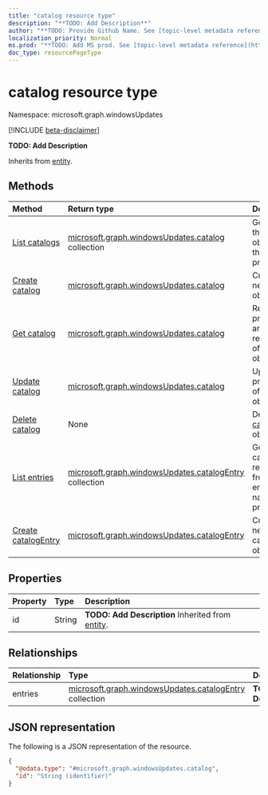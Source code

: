 ```yaml
---
title: "catalog resource type"
description: "**TODO: Add Description**"
author: "**TODO: Provide Github Name. See [topic-level metadata reference](https://msgo.azurewebsites.net/add/document/guidelines/metadata.html#topic-level-metadata)**"
localization_priority: Normal
ms.prod: "**TODO: Add MS prod. See [topic-level metadata reference](https://msgo.azurewebsites.net/add/document/guidelines/metadata.html#topic-level-metadata)**"
doc_type: resourcePageType
---
```


# catalog resource type

Namespace: microsoft.graph.windowsUpdates

[!INCLUDE [beta-disclaimer](../../includes/beta-disclaimer.md)]

**TODO: Add Description**


Inherits from [entity](../resources/windowsupdates-entity.md).

## Methods
|Method|Return type|Description|
|:---|:---|:---|
|[List catalogs](../api/windowsupdates-catalog-list.md)|[microsoft.graph.windowsUpdates.catalog](../resources/windowsupdates-catalog.md) collection|Get a list of the [catalog](../resources/windowsupdates-catalog.md) objects and their properties.|
|[Create catalog](../api/windowsupdates-catalog-create.md)|[microsoft.graph.windowsUpdates.catalog](../resources/windowsupdates-catalog.md)|Create a new [catalog](../resources/windowsupdates-catalog.md) object.|
|[Get catalog](../api/windowsupdates-catalog-get.md)|[microsoft.graph.windowsUpdates.catalog](../resources/windowsupdates-catalog.md)|Read the properties and relationships of a [catalog](../resources/windowsupdates-catalog.md) object.|
|[Update catalog](../api/windowsupdates-catalog-update.md)|[microsoft.graph.windowsUpdates.catalog](../resources/windowsupdates-catalog.md)|Update the properties of a [catalog](../resources/windowsupdates-catalog.md) object.|
|[Delete catalog](../api/windowsupdates-catalog-delete.md)|None|Deletes a [catalog](../resources/windowsupdates-catalog.md) object.|
|[List entries](../api/windowsupdates-catalog-list-entries.md)|[microsoft.graph.windowsUpdates.catalogEntry](../resources/windowsupdates-catalogentry.md) collection|Get the catalogEntry resources from the entries navigation property.|
|[Create catalogEntry](../api/windowsupdates-catalog-post-entries.md)|[microsoft.graph.windowsUpdates.catalogEntry](../resources/windowsupdates-catalogentry.md)|Create a new catalogEntry object.|

## Properties
|Property|Type|Description|
|:---|:---|:---|
|id|String|**TODO: Add Description** Inherited from [entity](../resources/windowsupdates-entity.md).|

## Relationships
|Relationship|Type|Description|
|:---|:---|:---|
|entries|[microsoft.graph.windowsUpdates.catalogEntry](../resources/windowsupdates-catalogentry.md) collection|**TODO: Add Description**|

## JSON representation
The following is a JSON representation of the resource.
<!-- {
  "blockType": "resource",
  "keyProperty": "id",
  "@odata.type": "microsoft.graph.windowsUpdates.catalog",
  "baseType": "microsoft.graph.entity",
  "openType": false
}
-->
``` json
{
  "@odata.type": "#microsoft.graph.windowsUpdates.catalog",
  "id": "String (identifier)"
}
```

